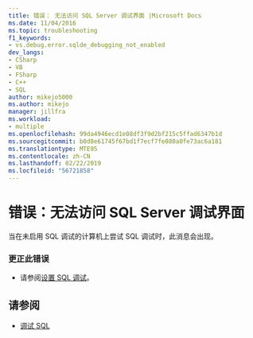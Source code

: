 ```yaml
---
title: 错误： 无法访问 SQL Server 调试界面 |Microsoft Docs
ms.date: 11/04/2016
ms.topic: troubleshooting
f1_keywords:
- vs.debug.error.sqlde_debugging_not_enabled
dev_langs:
- CSharp
- VB
- FSharp
- C++
- SQL
author: mikejo5000
ms.author: mikejo
manager: jillfra
ms.workload:
- multiple
ms.openlocfilehash: 99da4946ecd1e08df3f9d2bf215c5ffad6347b1d
ms.sourcegitcommit: b0d8e61745f67bd1f7ecf7fe080a0fe73ac6a181
ms.translationtype: MTE95
ms.contentlocale: zh-CN
ms.lasthandoff: 02/22/2019
ms.locfileid: "56721858"
---
```

# <a name="error-unable-to-access-the-sql-server-debugging-interface"></a>错误：无法访问 SQL Server 调试界面
当在未启用 SQL 调试的计算机上尝试 SQL 调试时，此消息会出现。

### <a name="to-correct-this-error"></a>更正此错误

-   请参阅[设置 SQL 调试](https://docs.microsoft.com/previous-versions/visualstudio/visual-studio-2010/s4sszxst(v=vs.100))。

## <a name="see-also"></a>请参阅
- [调试 SQL](https://docs.microsoft.com/previous-versions/visualstudio/visual-studio-2010/zefbf0t6(v=vs.100))